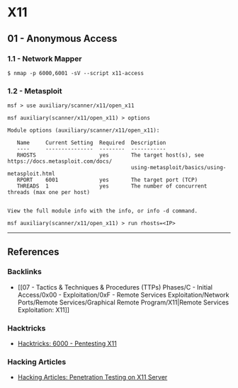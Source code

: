 # X11

## 01 - Anonymous Access

### 1.1 - Network Mapper

```
$ nmap -p 6000,6001 -sV --script x11-access
```

### 1.2 - Metasploit

```
msf > use auxiliary/scanner/x11/open_x11

msf auxiliary(scanner/x11/open_x11) > options

Module options (auxiliary/scanner/x11/open_x11):
 
   Name     Current Setting  Required  Description
   ----     ---------------  --------  -----------
   RHOSTS                    yes       The target host(s), see https://docs.metasploit.com/docs/
                                       using-metasploit/basics/using-metasploit.html
   RPORT    6001             yes       The target port (TCP)
   THREADS  1                yes       The number of concurrent threads (max one per host)
 
 
View the full module info with the info, or info -d command.

msf auxiliary(scanner/x11/open_x11) > run rhosts=<IP>
```

---
## References

### Backlinks

- [[07 - Tactics & Techniques & Procedures (TTPs) Phases/C - Initial Access/0x00 - Exploitation/0xF - Remote Services Exploitation/Network Ports/Remote Services/Graphical Remote Program/X11|Remote Services Exploitation: X11]]

### Hacktricks

- [Hacktricks: 6000 - Pentesting X11](https://book.hacktricks.wiki/en/network-services-pentesting/6000-pentesting-x11.html)

### Hacking Articles

- [Hacking Articles: Penetration Testing on X11 Server](https://www.hackingarticles.in/penetration-testing-on-x11-server/)